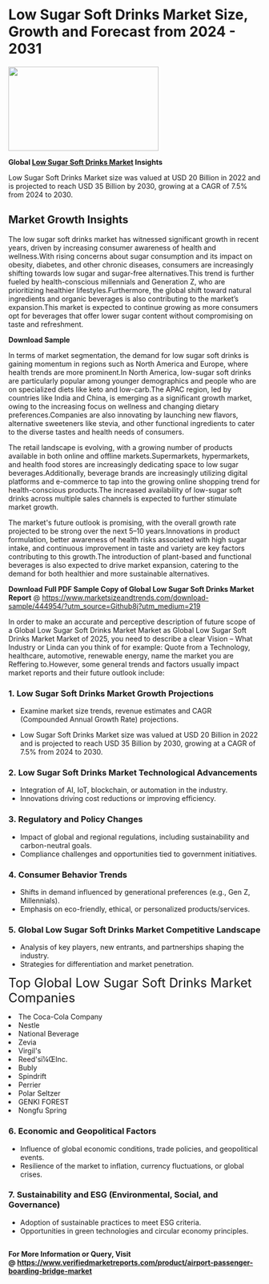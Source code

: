<H1>Low Sugar Soft Drinks Market Size, Growth and Forecast from 2024 - 2031</H1><img class="aligncenter size-medium wp-image-584254" src="https://thirdeyenews.in/wp-content/uploads/2024/09/Global-Market-Research-300x168.jpeg" alt="" width="300" height="168" /><p><strong>Global&nbsp;<a href="https://www.marketsizeandtrends.com/download-sample/444954/?utm_source=Github8j?utm_medium=219">Low Sugar Soft Drinks Market</a> Insights</strong></p><p>Low Sugar Soft Drinks Market size was valued at USD 20 Billion in 2022 and is projected to reach USD 35 Billion by 2030, growing at a CAGR of 7.5% from 2024 to 2030.</p><p><h2>Market Growth Insights</h2> <p>The low sugar soft drinks market has witnessed significant growth in recent years, driven by increasing consumer awareness of health and wellness.With rising concerns about sugar consumption and its impact on obesity, diabetes, and other chronic diseases, consumers are increasingly shifting towards low sugar and sugar-free alternatives.This trend is further fueled by health-conscious millennials and Generation Z, who are prioritizing healthier lifestyles.Furthermore, the global shift toward natural ingredients and organic beverages is also contributing to the market’s expansion.This market is expected to continue growing as more consumers opt for beverages that offer lower sugar content without compromising on taste and refreshment.</p> <p><strong>Download Sample</strong></p> <p>In terms of market segmentation, the demand for low sugar soft drinks is gaining momentum in regions such as North America and Europe, where health trends are more prominent.In North America, low-sugar soft drinks are particularly popular among younger demographics and people who are on specialized diets like keto and low-carb.The APAC region, led by countries like India and China, is emerging as a significant growth market, owing to the increasing focus on wellness and changing dietary preferences.Companies are also innovating by launching new flavors, alternative sweeteners like stevia, and other functional ingredients to cater to the diverse tastes and health needs of consumers.</p> <p>The retail landscape is evolving, with a growing number of products available in both online and offline markets.Supermarkets, hypermarkets, and health food stores are increasingly dedicating space to low sugar beverages.Additionally, beverage brands are increasingly utilizing digital platforms and e-commerce to tap into the growing online shopping trend for health-conscious products.The increased availability of low-sugar soft drinks across multiple sales channels is expected to further stimulate market growth.</p> <p>The market's future outlook is promising, with the overall growth rate projected to be strong over the next 5–10 years.Innovations in product formulation, better awareness of health risks associated with high sugar intake, and continuous improvement in taste and variety are key factors contributing to this growth.The introduction of plant-based and functional beverages is also expected to drive market expansion, catering to the demand for both healthier and more sustainable alternatives.</p> <p><span class=""><strong>Download Full PDF Sample Copy of Global Low Sugar Soft Drinks Market Report</strong> @ <a href="https://www.marketsizeandtrends.com/download-sample/444954/?utm_source=Github8j?utm_medium=219" target="_blank">https://www.marketsizeandtrends.com/download-sample/444954/?utm_source=Github8j?utm_medium=219</a></span></p><p>In order to make an accurate and perceptive description of future scope of a Global&nbsp;Low Sugar Soft Drinks Market Market as Global&nbsp;Low Sugar Soft Drinks Market Market of 2025, you need to describe a clear Vision &ndash; What Industry or Linda can you think of for example: Quote from a Technology, healthcare, automotive, renewable energy, name the market you are Reffering to.However, some general trends and factors usually impact market reports and their future outlook include:</p><h3>1.&nbsp;<strong>Low Sugar Soft Drinks Market Growth Projections</strong></h3><ul><li>Examine market size trends, revenue estimates and CAGR (Compounded Annual Growth Rate) projections.</li><li><p>Low Sugar Soft Drinks Market size was valued at USD 20 Billion in 2022 and is projected to reach USD 35 Billion by 2030, growing at a CAGR of 7.5% from 2024 to 2030.</p></li></ul><h3>2.&nbsp;<strong>Low Sugar Soft Drinks Market Technological Advancements</strong></h3><ul><li>Integration of AI, IoT, blockchain, or automation in the industry.</li><li>Innovations driving cost reductions or improving efficiency.</li></ul><h3>3.&nbsp;<strong>Regulatory and Policy Changes</strong></h3><ul><li>Impact of global and regional regulations, including sustainability and carbon-neutral goals.</li><li>Compliance challenges and opportunities tied to government initiatives.</li></ul><h3>4.&nbsp;<strong>Consumer Behavior Trends</strong></h3><ul><li>Shifts in demand influenced by generational preferences (e.g., Gen Z, Millennials).</li><li>Emphasis on eco-friendly, ethical, or personalized products/services.</li></ul><h3>5.&nbsp;<strong>Global Low Sugar Soft Drinks Market Competitive Landscape</strong></h3><ul><li>Analysis of key players, new entrants, and partnerships shaping the industry.</li><li>Strategies for differentiation and market penetration.</li></ul><p data-pm-slice="1 1 []"><span style="color: inherit; font-family: inherit; font-size: 25px;">Top Global Low Sugar Soft Drinks Market Companies</span></p><div class="" data-test-id=""><p><li>The Coca-Cola Company</li><li> Nestle</li><li> National Beverage</li><li> Zevia</li><li> Virgil's</li><li> Reed'sï¼ŒInc.</li><li> Bubly</li><li> Spindrift</li><li> Perrier</li><li> Polar Seltzer</li><li> GENKI FOREST</li><li> Nongfu Spring</li></p></div><h3>6.&nbsp;<strong>Economic and Geopolitical Factors</strong></h3><ul><li>Influence of global economic conditions, trade policies, and geopolitical events.</li><li>Resilience of the market to inflation, currency fluctuations, or global crises.</li></ul><h3>7.&nbsp;<strong>Sustainability and ESG (Environmental, Social, and Governance)</strong></h3><ul><li>Adoption of sustainable practices to meet ESG criteria.</li><li>Opportunities in green technologies and circular economy principles.</li></ul><h2><strong style="font-size: 14px;">For More Information or Query, Visit @&nbsp;</strong><a style="background-color: #ffffff; font-size: 14px;" href="https://www.marketsizeandtrends.com/report/low-sugar-soft-drinks-market/" target="_blank">https://www.verifiedmarketreports.com/product/airport-passenger-boarding-bridge-market</a></h2>